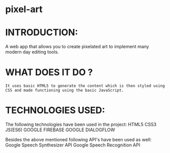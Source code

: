 # pixel-art
# INTRODUCTION:
A web app that allows you to create pixelated art to implement many modern day editing tools.

# WHAT DOES IT DO ?
	It uses basic HTML5 to generate the content which is then styled using CSS and made functioning using the basic JavaScript.

# TECHNOLOGIES USED:
The following technologies have been used in the project:
HTML5
CSS3
JS(ES6)
GOOGLE FIREBASE
GOOGLE DIALOGFLOW

Besides the above mentioned following API's have been used as well:                                       
Google Speech Synthesizer API
Google Speech Recognition API 
